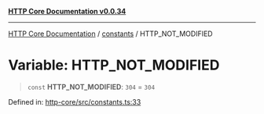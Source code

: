 [**HTTP Core Documentation v0.0.34**](../../README.md)

***

[HTTP Core Documentation](../../modules.md) / [constants](../README.md) / HTTP\_NOT\_MODIFIED

# Variable: HTTP\_NOT\_MODIFIED

> `const` **HTTP\_NOT\_MODIFIED**: `304` = `304`

Defined in: [http-core/src/constants.ts:33](https://github.com/stonemjs/http-core/blob/31e23030575a56f9e3df3cf0d1fec6cbcbb56275/src/constants.ts#L33)
